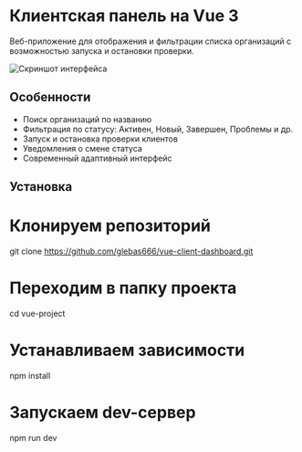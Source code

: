 # Клиентская панель на Vue 3

Веб-приложение для отображения и фильтрации списка организаций с возможностью запуска и остановки проверки.

![Скриншот интерфейса](./assets/screenshot.png)

## Особенности

- Поиск организаций по названию
- Фильтрация по статусу: Активен, Новый, Завершен, Проблемы и др.
- Запуск и остановка проверки клиентов
- Уведомления о смене статуса
- Современный адаптивный интерфейс

## Установка

# Клонируем репозиторий
git clone https://github.com/glebas666/vue-client-dashboard.git
# Переходим в папку проекта
cd vue-project

# Устанавливаем зависимости
npm install

# Запускаем dev-сервер
npm run dev
